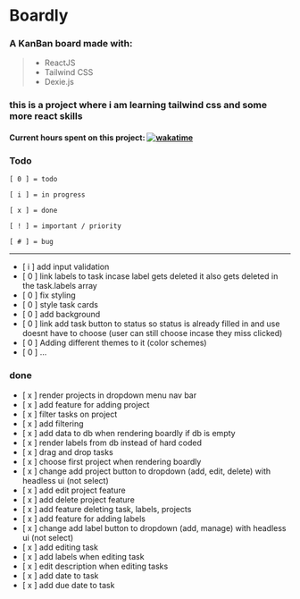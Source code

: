 # Boardly

### A KanBan board made with:

> - ReactJS
> - Tailwind CSS
> - Dexie.js

### this is a project where i am learning tailwind css and some more react skills

#### Current hours spent on this project: [![wakatime](https://wakatime.com/badge/user/86a552fc-d0f8-4683-b1f8-6319e690ff78/project/7d042cc3-169a-4aca-9c6f-e407b54df603.svg)](https://wakatime.com/badge/user/86a552fc-d0f8-4683-b1f8-6319e690ff78/project/7d042cc3-169a-4aca-9c6f-e407b54df603)

### Todo

`[ 0 ] = todo`

`[ i ] = in progress`

`[ x ] = done`

`[ ! ] = important / priority`

`[ # ] = bug`

---

- [ i ] add input validation
- [ 0 ] link labels to task incase label gets deleted it also gets deleted in the task.labels array
- [ 0 ] fix styling
- [ 0 ] style task cards
- [ 0 ] add background
- [ 0 ] link add task button to status so status is already filled in and use doesnt have to choose (user can still choose incase they miss clicked)
- [ 0 ] Adding different themes to it (color schemes)
- [ 0 ] ...

### done

- [ x ] render projects in dropdown menu nav bar
- [ x ] add feature for adding project
- [ x ] filter tasks on project
- [ x ] add filtering
- [ x ] add data to db when rendering boardly if db is empty
- [ x ] render labels from db instead of hard coded
- [ x ] drag and drop tasks
- [ x ] choose first project when rendering boardly
- [ x ] change add project button to dropdown (add, edit, delete) with headless ui (not select)
- [ x ] add edit project feature
- [ x ] add delete project feature
- [ x ] add feature deleting task, labels, projects
- [ x ] add feature for adding labels
- [ x ] change add label button to dropdown (add, manage) with headless ui (not select)
- [ x ] add editing task
- [ x ] add labels when editing task
- [ x ] edit description when editing tasks
- [ x ] add date to task
- [ x ] add due date to task
